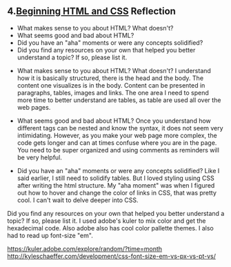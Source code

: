 ## 4.[Beginning HTML and CSS](4_beginning_HTML_CSS/readme.mc) Reflection

* What makes sense to you about HTML? What doesn't? 
* What seems good and bad about HTML?
* Did you have an "aha" moments or were any concepts solidified?
* Did you find any resources on your own that helped you better understand a topic? If so, please list it.

<!-- Add your reflection here. Remove the comment markers -->
* What makes sense to you about HTML? What doesn't? 
I understand how it is basically structured, there is the head and the body. The content one visualizes is in the body.  Content can be presented in paragraphs, tables, images and links.  The one area I need to spend more time to better understand are tables, as table are used all over the web pages.

* What seems good and bad about HTML?
Once you understand how different tags can be nested and know the syntax, it does not seem very intimidating.  However, as you make your web page more complex, the code gets longer and can at times confuse where you are in the page. You need to be super organized and using comments as reminders will be very helpful.

* Did you have an "aha" moments or were any concepts solidified?
Like I said earlier, I still need to solidify tables.  But I loved styling using CSS after writing the html structure.  My "aha moment" was when I figured out how to hover and change the color of links in CSS, that was pretty cool.  I can't wait to delve deeper into CSS.

Did you find any resources on your own that helped you better understand a topic? If so, please list it.
I used adobe's kuler to mix color and get the hexadecimal code.  Also adobe also has cool color pallette themes.  I also had to read up font-size "em".

https://kuler.adobe.com/explore/random/?time=month
http://kyleschaeffer.com/development/css-font-size-em-vs-px-vs-pt-vs/